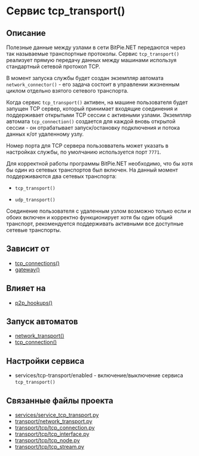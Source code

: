 # Сервис tcp_transport()


## Описание
Полезные данные между узлами в сети BitPie.NET передаются через так называемые транспортные протоколы.
Сервис `tcp_transport()` реализует прямую передачу данных между машинами используя стандартный 
сетевой протокол TCP. 

В момент запуска службы будет создан экземпляр автомата `network_connector()` - 
его задача состоит в управлении жизненным циклом отдельно взятого сетевого транспорта.

Когда сервис `tcp_transport()` активен, на машине пользователя будет запущен TCP сервер,
который принимает входящие соединения и поддерживает открытыми TCP сессии с активными узлами.
Экземпляр автомата `tcp_connection()` создается для каждой вновь открытой сессии - он
отрабатывает запуск/остановку подключения и потока данных к/от удаленному узлу.

Номер порта для TCP сервера пользовватель может указать в настройках службы, 
по умолчанию используется порт `7771`.

Для корректной работы программы BitPie.NET необходимо, 
что бы хотя бы один из сетевых транспортов был включен.
На данный момент поддерживаются два сетевых транспорта: 

+ `tcp_transport()`

+ `udp_transport()`

Соединение пользователя с удаленным узлом возможно только
если и обоих включен и корректно функционирует хотя бы один общий транспорт,
рекомендуется поддерживать активными все доступные сетевые транспорты.


## Зависит от
* [tcp_connections()](services/service_tcp_connections.md)
* [gateway()](services/service_gateway.md)


## Влияет на
* [p2p_hookups()](services/service_p2p_hookups.md)


## Запуск автоматов
* [network_transport()](transport/network_transport.md)
* [tcp_connection()](transport/tcp/tcp_connection.md)


## Настройки сервиса
* services/tcp-transport/enabled - включение/выключение сервиса `tcp_transport()`


## Связанные файлы проекта
* [services/service_tcp_transport.py](services/service_tcp_transport.py)
* [transport/network_transport.py](transport/network_transport.py)
* [transport/tcp/tcp_connection.py](transport/tcp/tcp_connection.py)
* [transport/tcp/tcp_interface.py](transport/tcp/tcp_interface.py)
* [transport/tcp/tcp_node.py](transport/tcp/tcp_node.py)
* [transport/tcp/tcp_stream.py](transport/tcp/tcp_stream.py)





